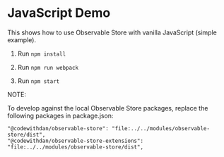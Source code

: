 # JavaScript Demo

This shows how to use Observable Store with vanilla JavaScript (simple example).

1. Run `npm install`

1. Run `npm run webpack`

1. Run `npm start`

NOTE:

To develop against the local Observable Store packages, replace the following packages in package.json:

```
"@codewithdan/observable-store": "file:../../modules/observable-store/dist",
"@codewithdan/observable-store-extensions": "file:../../modules/observable-store/dist",
```